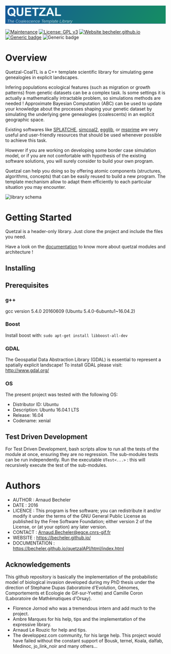 ![quetzal logo](documentation/logo.png)


[![Maintenance](https://img.shields.io/badge/Maintained%3F-yes-green.svg)](https://github.com/Becheler/quetzal/graphs/commit-activity) [![License: GPL v3](https://img.shields.io/badge/License-GPL%20v3-blue.svg)](https://www.gnu.org/licenses/gpl-3.0) [![Website becheler.github.io](https://img.shields.io/website-up-down-green-red/https/naereen.github.io.svg)](https://becheler.github.io/)
[![Generic badge](https://img.shields.io/badge/<docs>-<up>-<BLUE>.svg)](https://becheler.github.io/quetzalAPI/html/index.html) ![Generic badge](https://img.shields.io/badge/<tests>-<passed>-<GREEN>.svg)

# Overview

Quetzal-CoalTL is a C++ template scientific library for simulating gene genealogies in explicit landscapes.

Infering populations ecological features (such as migration or growth patterns) from genetic datasets can be a complex task. Is some settings it is actually a mathematically intractable problem, so simulations methods are needed ! Approximate Bayesian Computation (ABC) can be used to update your knowledge about the processes shaping your genetic dataset by simulating the underlying gene genealogies (coalescents) in an explicit geographic space.

Existing softwares like [SPLATCHE](http://splatche.com/), [simcoal2](http://cmpg.unibe.ch/software/simcoal2/), [egglib](http://mycor.nancy.inra.fr/egglib/index.html), or [msprime](http://msprime.readthedocs.io/en/stable/index.html) are very useful and user-friendly resources that should be used whenever possible to achieve this task.

However if you are working on developing some border case simulation model, or if you are not comfortable with hypothesis of the existing software solutions, you will surely consider to build your own program.

Quetzal can help you doing so by offering atomic components (structures, algorithms, concepts) that can be easily reused to build a new program. The template mechanism allow to adapt them efficiently to each particular situation you may encounter.

![library schema](documentationschema_library.png)

# Getting Started

Quetzal is a header-only library. Just clone the project and include the files you need.

Have a look on the [documentation](https://becheler.github.io/quetzalAPI/html/index.html) to know more about quetzal modules and architecture !

## Installing

## Prerequisites

### g++
gcc version 5.4.0 20160609 (Ubuntu 5.4.0-6ubuntu1~16.04.2)

###  Boost

Install boost with: ```sudo apt-get install libboost-all-dev```

### GDAL

The Geospatial Data Abstraction Library (GDAL) is essential to represent a spatially explicit landscape!
To install GDAL please visit: http://www.gdal.org/

### OS

The present project was tested with the following OS:

- Distributor ID: Ubuntu
- Description: Ubuntu 16.04.1 LTS
- Release: 16.04
- Codename: xenial

## Test Driven Development
For Test Driven Development, bash scripts allow to run all the tests of the module at once, ensuring they are no regression. The sub-modules tests can be run independently.
Run the executable ```UTest<...>``` : this will recursively execute the test of the sub-modules.

# Authors

- AUTHOR : Arnaud Becheler
- DATE   : 2016
- LICENCE : This program is free software; you can redistribute it and/or modify it under the terms of the GNU General Public License as published by the Free Software Foundation; either version 2 of the License, or (at your option) any later version.    
- CONTACT : Arnaud.Becheler@egce.cnrs-gif.fr
- WEBSITE : https://becheler.github.io/
- DOCUMENTATION : https://becheler.github.io/quetzalAPI/html/index.html

## Acknowledgements

This github repository is basically the implementation of the probabilistic model of biological invasion developed during my PhD thesis under the direction of Stephane Dupas (laboratoire d'Evolution, Génomes, Comportements et Ecologie de Gif-sur-Yvette) and Camille Coron (Laboratoire de Mathématiques d'Orsay).

- Florence Jornod who was a tremendous intern and add much to the project.
- Ambre Marques for his help, tips and the implementation of the expressive library.
- Arnaud Le Rouzic for help and tips.
- The developpez.com community, for his large help. This project would have failed without the constant support of Bousk, ternel, Koala, dalfab, Medinoc, jo_link_noir and many others...
